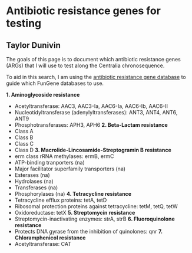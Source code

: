 # Antibiotic resistance genes for testing
## Taylor Dunivin

The goals of this page is to document which antibiotic resistance genes (ARGs) that I will use to test along the Centralia chronosequence. 

To aid in this search, I am using the [antibiotic resistance gene database](https://ardb.cbcb.umd.edu/browsegene.shtml) to guide which FunGene databases to use. 

__1. Aminoglycoside resistance__
  * Acetyltransferase: AAC3, AAC3-Ia, AAC6-Ia, AAC6-Ib, AAC6-II
  * Nucleotidyltransferase (adenylyltransferases): ANT3, ANT4, ANT6, ANT9
  * Phosphotransferases: APH3, APH6
__2. Beta-Lactam resistance__
  * Class A
  * Class B
  * Class C
  * Class D
__3. Macrolide-Lincosamide-Streptogramin B resistance__
  * erm class rRNA methylases: ermB, ermC
  * ATP-binding tranporters (na)
  * Major facilitator superfamily transporters (na)
  * Esterases (na)
  * Hydrolases (na)
  * Transferases (na)
  * Phosphorylases (na)
__4. Tetracycline resistance__
  * Tetracycline efflux proteins: tetA, tetD
  * Ribosomal protection proteins against tetracycline: tetM, tetQ, tetW
  * Oxidoreductase: tetX
__5. Streptomycin resistance__
  * Streptomycin-inactivating enzymes: strA, strB
__6. Fluoroquinolone resistance__
  * Protects DNA gyrase from the inhibition of quinolones: qnr
__7. Chloramphenicol resistance__
  * Acetyltransferase: CAT
